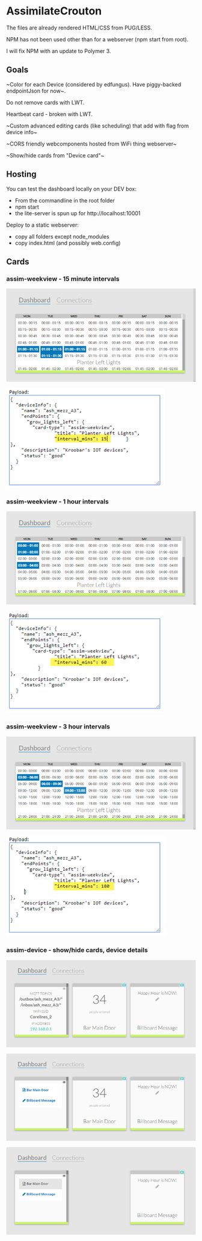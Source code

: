 # AssimilateCrouton

The files are already rendered HTML/CSS from PUG/LESS.

NPM has not been used other than for a webserver (npm start from root).

I will fix NPM with an update to Polymer 3.

## Goals

~Color for each Device (considered by edfungus). Have piggy-backed endpointJson for now~.

Do not remove cards with LWT.

Heartbeat card - broken with LWT.

~Custom advanced editing cards (like scheduling) that add with flag from device info~

~CORS friendly webcomponents hosted from WiFi thing webserver~

~Show/hide cards from "Device card"~


## Hosting

You can test the dashboard locally on your DEV box:
- From the commandline in the root folder
- npm start <enter>
- the lite-server is spun up for http://localhost:10001

Deploy to a static webserver:
- copy all folders except node_modules
- copy index.html (and possibly web.config)


## Cards

### assim-weekview - 15 minute intervals

![Weekview Card](https://github.com/IOT-123/AssimilateCrouton/raw/master/images/assim-weekview-1.png)

![Weekview Card](https://github.com/IOT-123/AssimilateCrouton/raw/master/images/assim-weekview-1a.png)

### assim-weekview - 1 hour intervals

![Weekview Card](https://github.com/IOT-123/AssimilateCrouton/raw/master/images/assim-weekview-2.png)

![Weekview Card](https://github.com/IOT-123/AssimilateCrouton/raw/master/images/assim-weekview-2a.png)

### assim-weekview - 3 hour intervals

![Weekview Card](https://github.com/IOT-123/AssimilateCrouton/raw/master/images/assim-weekview-3.png)

![Weekview Card](https://github.com/IOT-123/AssimilateCrouton/raw/master/images/assim-weekview-3a.png)

### assim-device - show/hide cards, device details

![Device Card Default](https://github.com/IOT-123/AssimilateCrouton/raw/master/images/assim-device-1.png)

![Device Card Show/Hide list](https://github.com/IOT-123/AssimilateCrouton/raw/master/images/assim-device-2.png)

![Device Card Hide card](https://github.com/IOT-123/AssimilateCrouton/raw/master/images/assim-device-3.png)